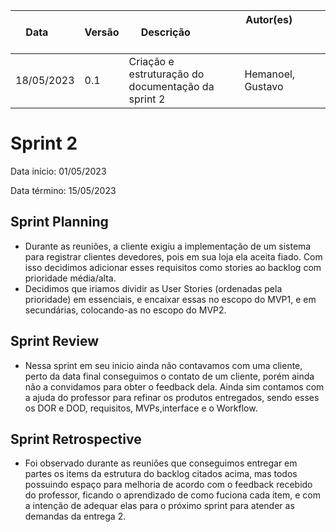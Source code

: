| Data       | Versão | Descrição            | Autor(es)                                                   |
| ---------- | ------ | -------------------- | ------------------------------------------------------------ |
|18/05/2023 | 0.1 | Criação e estruturação do documentação da sprint 2 | Hemanoel, Gustavo|

# Sprint 2

Data início: 01/05/2023

Data término: 15/05/2023

## Sprint Planning
* Durante as reuniões, a cliente exigiu a implementação de um sistema para registrar clientes devedores, pois em sua loja ela aceita fiado. Com isso decidimos adicionar esses requisitos como stories ao backlog com prioridade média/alta.
* Decidimos que iriamos dividir as User Stories (ordenadas pela prioridade) em essenciais, e encaixar essas no escopo do MVP1, e em secundárias, colocando-as no escopo do MVP2. 

## Sprint Review
* Nessa sprint em seu inicio ainda não contavamos com uma cliente, perto da data final conseguimos o contato de um cliente, porém ainda não a convidamos para obter o feedback dela. Ainda sim contamos com a ajuda do professor para refinar os produtos entregados, sendo esses os DOR e DOD, requisitos, MVPs,interface e o Workflow.

## Sprint Retrospective
* Foi observado durante as reuniões que conseguimos entregar em partes os items da estrutura do backlog citados acima, mas todos possuindo espaço para melhoria de acordo com o feedback recebido do professor, ficando o aprendizado de como fuciona cada item, e com a intenção de adequar elas para o próximo sprint para atender as demandas da entrega 2.
